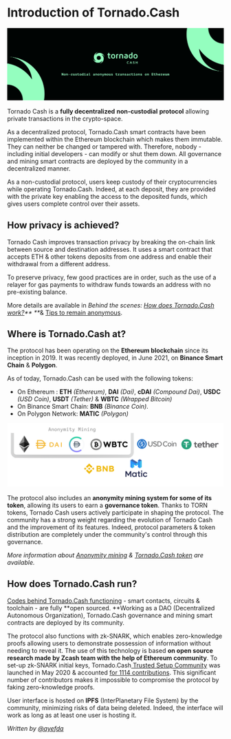 # Introduction of Tornado.Cash

![](.gitbook/assets/image.png)

Tornado Cash is a **fully decentralized** **non-custodial** **protocol** allowing private transactions in the crypto-space.&#x20;

As a decentralized protocol, Tornado.Cash smart contracts have been implemented within the Ethereum blockchain which makes them immutable. They can neither be changed or tampered with. Therefore, nobody - including initial developers - can modify or shut them down. All governance and mining smart contracts are deployed by the community in a decentralized manner.

As a non-custodial protocol, users keep custody of their cryptocurrencies while operating Tornado.Cash. Indeed, at each deposit, they are provided with the private key enabling the access to the deposited funds, which gives users complete control over their assets.

## How privacy is achieved?

Tornado Cash improves transaction privacy by breaking the on-chain link between source and destination addresses. It uses a smart contract that accepts ETH & other tokens deposits from one address and enable their withdrawal from a different address.

To preserve privacy, few good practices are in order, such as the use of a relayer for gas payments to withdraw funds towards an address with no pre-existing balance.&#x20;

More details are available in _Behind the scenes: _[_How does Tornado.Cash work?_](how-does-tornado.cash-work.md)_** **_& [Tips to remain anonymous](tips-to-remain-anonymous.md).

## Where is Tornado.Cash at?

The protocol has been operating on the **Ethereum blockchain** since its inception in 2019. It was recently deployed, in June 2021, on **Binance Smart Chain** & **Polygon**.

As of today, Tornado.Cash can be used with the following tokens:

* On Ethereum : **ETH** _(Ethereum)_, **DAI** _(Dai)_, **cDAI** _(Compound Dai)_, **USDC** _(USD Coin)_, **USDT** _(Tether)_ & **WBTC** _(Wrapped Bitcoin)_
* On Binance Smart Chain: **BNB** _(Binance Coin)_.
* On Polygon Network: **MATIC** _(Polygon)_

![](.gitbook/assets/non-custodial-anonymous-transactions-on-ethereum-3-.png)

The protocol also includes an **anonymity mining system for some of its token**, allowing its users to earn a **governance token**. Thanks to TORN tokens, Tornado Cash users actively participate in shaping the protocol. The community has a strong weight regarding the evolution of Tornado Cash and the improvement of its features. Indeed, protocol parameters & token distribution are completely under the community's control through this governance.

_More information about _[_Anonymity mining_](anonymity-mining.md)_ & _[_Tornado.Cash token_](torn.md)_ are available._

## How does Tornado.Cash run?

[Codes behind Tornado.Cash functioning](https://github.com/tornadocash) - smart contacts, circuits & toolchain -  are fully **open sourced. **Working as a DAO (Decentralized Autonomous Organization), Tornado.Cash governance and mining smart contracts are deployed by its community.

The protocol also functions with zk-SNARK, which enables zero-knowledge proofs allowing users to demonstrate possession of information without needing to reveal it. The use of this technology is based **on open source research made by Zcash team with the help of Ethereum community**. To set-up zk-SNARK initial keys, Tornado.Cash[ Trusted Setup Community](https://tornado-cash.medium.com/tornado-cash-trusted-setup-ceremony-b846e1e00be1) was launched in May 2020 & accounted [for 1114 contributions](https://tornado-cash.medium.com/the-biggest-trusted-setup-ceremony-in-the-world-3c6ab9c8fffa). This significant number of contributors makes it impossible to compromise the protocol by faking zero-knowledge proofs.

User interface is hosted on **IPFS** (InterPlanetary File System) by the community, minimizing risks of data being deleted. Indeed, the interface will work as long as at least one user is hosting it.



_Written by _[_@ayefda_](https://torn.community/u/ayefda)__

